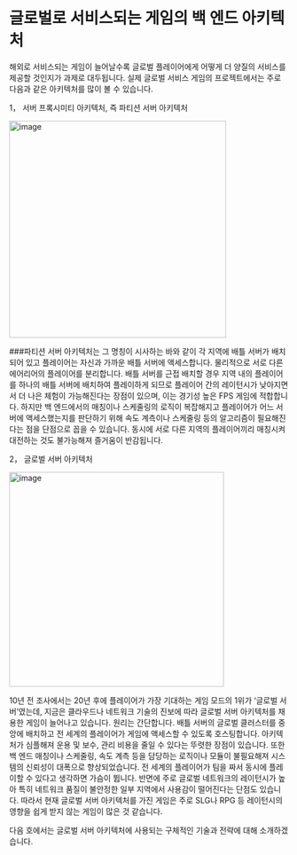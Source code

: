 # 글로벌로 서비스되는 게임의 백 엔드 아키텍처

해외로 서비스되는 게임이 늘어날수록 글로벌 플레이어에게 어떻게 더 양질의 서비스를 제공할 것인지가 과제로 대두됩니다. 실제 글로벌 서비스 게임의 프로젝트에서는 주로 다음과 같은 아키텍처를 많이 볼 수 있습니다.


1，	서버 프록시미티 아키텍처, 즉 파티션 서버 아키텍처



<img width="391" alt="image" src="https://user-images.githubusercontent.com/92770458/142785916-d43017f8-6607-453a-a1f5-4a22897e4be3.png">

###파티션 서버 아키텍처는 그 명칭이 시사하는 바와 같이 각 지역에 배틀 서버가 배치되어 있고 플레이어는 자신과 가까운 배틀 서버에 액세스합니다. 물리적으로 서로 다른 에어리어의 플레이어를 분리합니다.
배틀 서버를 근접 배치할 경우 지역 내의 플레이어를 하나의 배틀 서버에 배치하여 플레이하게 되므로 플레이어 간의 레이턴시가 낮아지면서 더 나은 체험이 가능해진다는 장점이 있으며, 이는 경기성 높은 FPS 게임에 적합합니다.
하지만 백 엔드에서의 매칭이나 스케줄링의 로직이 복잡해지고 플레이어가 어느 서버에 액세스했는지를 판단하기 위해 속도 계측이나 스케줄링 등의 알고리즘이 필요해진다는 점을 단점으로 꼽을 수 있습니다. 동시에 서로 다른 지역의 플레이어끼리 매칭시켜 대전하는 것도 불가능해져 즐거움이 반감됩니다.

2，	글로벌 서버 아키텍처


<img width="387" alt="image" src="https://user-images.githubusercontent.com/92770458/142785934-21d45d9a-34dd-400e-b58d-59dcb663ccec.png">


10년 전 조사에서는 20년 후에 플레이어가 가장 기대하는 게임 모드의 1위가 ‘글로벌 서버’였는데, 지금은 클라우드나 네트워크 기술의 진보에 따라 글로벌 서버 아키텍처를 채용한 게임이 늘어나고 있습니다.
원리는 간단합니다. 배틀 서버의 글로벌 클러스터를 중앙에 배치하고 전 세계의 플레이어가 게임에 액세스할 수 있도록 호스팅합니다.
아키텍처가 심플해져 운용 및 보수, 관리 비용을 줄일 수 있다는 뚜렷한 장점이 있습니다. 또한 백 엔드 매칭이나 스케줄링, 속도 계측 등을 담당하는 로직이나 모듈이 불필요해져 시스템의 신뢰성이 대폭으로 향상되었습니다. 전 세계의 플레이어가 팀을 짜서 동시에 플레이할 수 있다고 생각하면 가슴이 뜁니다.
반면에 주로 글로벌 네트워크의 레이턴시가 높아 특히 네트워크 품질이 불안정한 일부 지역에서 사용감이 떨어진다는 단점도 있습니다. 따라서 현재 글로벌 서버 아키텍처를 가진 게임은 주로 SLG나 RPG 등 레이턴시의 영향을 쉽게 받지 않는 게임이 많은 것 같습니다.

다음 호에서는 글로벌 서버 아키텍처에 사용되는 구체적인 기술과 전략에 대해 소개하겠습니다.
